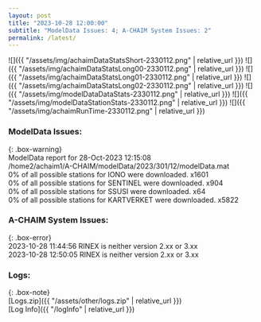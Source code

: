 ```yaml
---
layout: post
title: "2023-10-28 12:00:00"
subtitle: "ModelData Issues: 4; A-CHAIM System Issues: 2"
permalink: /latest/
---
```


![]({{ "/assets/img/achaimDataStatsShort-2330112.png" | relative_url }})
![]({{ "/assets/img/achaimDataStatsLong00-2330112.png" | relative_url }})
![]({{ "/assets/img/achaimDataStatsLong01-2330112.png" | relative_url }})
![]({{ "/assets/img/achaimDataStatsLong02-2330112.png" | relative_url }})
![]({{ "/assets/img/modelDataDataStats-2330112.png" | relative_url }})
![]({{ "/assets/img/modelDataStationStats-2330112.png" | relative_url }})
![]({{ "/assets/img/achaimRunTime-2330112.png" | relative_url }})


### ModelData Issues:  
  
{: .box-warning}  
 ModelData report for 28-Oct-2023 12:15:08   
 /home2/achaim1/A-CHAIM/modelData/2023/301/12/modelData.mat   
 0% of all possible stations for IONO were downloaded. x1601   
 0% of all possible stations for SENTINEL were downloaded. x904   
 0% of all possible stations for SSUSI were downloaded. x64   
 0% of all possible stations for KARTVERKET were downloaded. x5822   
  
### A-CHAIM System Issues:  
  
{: .box-error}  
2023-10-28 11:44:56 RINEX is neither version 2.xx or 3.xx  
2023-10-28 12:50:05 RINEX is neither version 2.xx or 3.xx  

### Logs:  
  
{: .box-note}  
[Logs.zip]({{ "/assets/other/logs.zip" | relative_url }})  
[Log Info]({{ "/logInfo" | relative_url }})  
